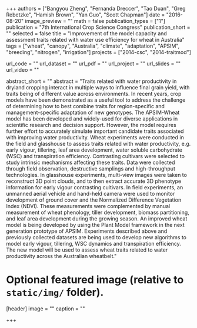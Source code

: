 +++
authors = ["Bangyou Zheng", "Fernanda Dreccer", "Tao Duan", "Greg Rebetzke", "Hamish Brown", "Yan Guo", "Scott Chapman"]
date = "2016-08-20"
image_preview = ""
math = false
publication_types = ["1"]
publication = "7th International Crop Science Congress"
publication_short = ""
selected = false
title = "Improvement of the model capacity and assessment traits related with water use efficiency for wheat in Australia"
tags = ["wheat", "canopy", "Australia", "climate", "adaptation", "APSIM", "breeding", "nitrogen", "irrigation"]
projects = ["2014-csc", "2014-traitmod"]

url_code = ""
url_dataset = ""
url_pdf = ""
url_project = ""
url_slides = ""
url_video = ""

abstract_short = ""
abstract = "Traits related with water productivity in dryland cropping interact in multiple ways to influence final grain yield, with traits being of different value across environments. In recent years, crop models have been demonstrated as a useful tool to address the challenge of determining how to best combine traits for region-specific and management-specific adaptation of new genotypes. The APSIM-Wheat model has been developed and widely-used for diverse applications in scientific research and decision support. However, the model requires further effort to accurately simulate important candidate traits associated with improving water productivity. Wheat experiments were conducted in the field and glasshouse to assess traits related with water productivity, e.g. early vigour, tillering, leaf area development, water soluble carbohydrate (WSC) and transpiration efficiency. Contrasting cultivars were selected to study intrinsic mechanisms affecting these traits. Data were collected through field observation, destructive samplings and high-throughput technologies. In glasshouse experiments, multi-view images were taken to reconstruct 3D point clouds, and to then extract accurate 3D phenotype information for early vigour contrasting cultivars. In field experiments, an unmanned aerial vehicle and hand-held camera were used to monitor development of ground cover and the Normalized Difference Vegetation Index (NDVI). These measurements were complemented by manual measurement of wheat phenology, tiller development, biomass partitioning, and leaf area development during the growing season. An improved wheat model is being developed by using the Plant Model framework in the next generation prototype of APSIM. Experiments described above and previously collected datasets are being used to develop new algorithms to model early vigour, tillering, WSC dynamics and transpiration efficiency. The new model will be used to assess wheat traits related to water productivity across the Australian wheatbelt."


# Optional featured image (relative to `static/img/` folder).
[header]
image = ""
caption = ""

+++
